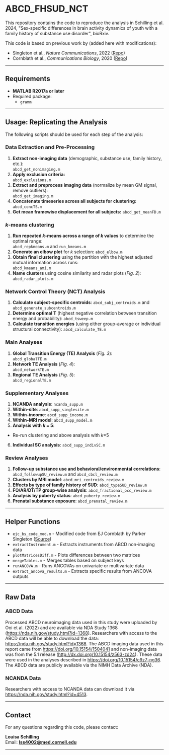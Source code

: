 # ABCD_FHSUD_NCT

This repository contains the code to reproduce the analysis in Schilling et al. 2024, "Sex-specific differences in brain activity dynamics of youth with a family history of substance use disorder", bioRxiv.

This code is based on previous work by (added here with modifications):
- Singleton et al., *Nature Communications*, 2022 ([Repo](https://github.com/singlesp/energy_landscape))
- Cornblath et al., *Communications Biology*, 2020 ([Repo](https://github.com/ejcorn/brain_states))

---

## Requirements
- **MATLAB R2017a or later**
- Required package:
  - `gramm`

---

## Usage: Replicating the Analysis
The following scripts should be used for each step of the analysis:

### **Data Extraction and Pre-Processing**
1. **Extract non-imaging data** (demographic, substance use, family history, etc.):  
   `abcd_get_nonimaging.m`
2. **Apply exclusion criteria:**  
   `abcd_exclusions.m`
3. **Extract and preprocess imaging data** (normalize by mean GM signal, remove outliers):  
   `abcd_get_imaging.m`
4. **Concatenate timeseries across all subjects for clustering:**  
   `abcd_concTS.m`
5. **Get mean framewise displacement for all subjects:**
   `abcd_get_meanFD.m`

### ***k*-means clustering**
1. **Run repeated *k*-means across a range of *k* values** to determine the optimal range:  
   `abcd_repkmeans.m` and `run_kmeans.m`
2. **Generate an elbow plot** for *k* selection: 
   `abcd_elbow.m`
3. **Obtain final clustering** using the partition with the highest adjusted mutual information across runs:  
   `abcd_kmeans_ami.m`
4. **Name clusters** using cosine similarity and radar plots (*Fig. 2*): 
   `abcd_radar_plots.m`
   
### **Network Control Theory (NCT) Analysis**
1. **Calculate subject-specific centroids**:
   `abcd_subj_centroids.m` and `abcd_generate_subcentroids.m`
2. **Determine optimal T** (highest negative correlation between transition energy and probability):
   `abcd_tsweep.m`
3. **Calculate transition energies** (using either group-average or individual structural connectivity):
  `abcd_calculate_TE.m`

### **Main Analyses**
1. **Global Transition Energy (TE) Analysis** (*Fig. 3*):  
   `abcd_globalTE.m`
2. **Network TE Analysis** (*Fig. 4*):  
   `abcd_networkTE.m`
3. **Regional TE Analysis** (*Fig. 5*):  
   `abcd_regionalTE.m`

### **Supplementary Analyses**
1. **NCANDA analysis**:
   `ncanda_supp.m` 
2. **Within-site**:
   `abcd_supp_singlesite.m`
3. **Within-income**:
   `abcd_supp_income.m`
4. **Within-MRI model**: 
  `abcd_supp_model.m`
5. **Analysis with *k* = 5**:
  - Re-run clustering and above analysis with *k*=5
6. **Individual SC analysis**:
  `abcd_supp_indivSC.m`

### **Review Analyses**
1. **Follow-up substance use and behavioral/environmental correlations**:
  `abcd_followupSU_review.m` and `abcd_cbcl_review.m`
2. **Clusters by MRI model**:
   `abcd_mri_centroids_review.m`  
3. **Effects by type of family history of SUD**:
  `abcd_typeSUD_review.m`
4. **FO/AR/DT/TP group-wise analysis**:
   `abcd_fractional_occ_review.m`
5. **Analysis by puberty status**:
  `abcd_puberty_review.m`
6. **Prenatal substance exposure**:
  `abcd_prenatal_review.m`

---

## Helper Functions
- `ejc_bs_code_mod.m` - Modified code from EJ Cornblath by Parker Singleton ([Source](https://github.com/singlesp/energy_landscape))
- `extractInstrument.m` - Extracts instruments from ABCD non-imaging data
- `plotMatricesDiff.m` - Plots differences between two matrices
- `mergeTables.m` - Merges tables based on subject keys
- `runANCOVA.m` - Runs ANCOVAs on univariate or multivariate data
- `extract_ancova_results.m` - Extracts specific results from ANCOVA outputs

---

## Raw Data

### **ABCD Data**
Processed ABCD neuroimaging data used in this study were uploaded by Ooi et al. (2022) and are available via NDA Study 1368 (https://nda.nih.gov/study.html?id=1368). Researchers with access to the ABCD data will be able to download the data: https://nda.nih.gov/study.html?id=1368. The ABCD imaging data used in this report came from
https://doi.org/10.15154/1504041 and non-imaging data was from the 5.1 release (http://dx.doi.org/10.15154/z563-zd24). These data were used in the analyses described in https://doi.org/10.15154/c9z7-ng36. The ABCD data are publicly available via the NIMH Data Archive (NDA).

### **NCANDA Data**
Researchers with access to NCANDA data can download it via https://nda.nih.gov/study.html?id=4513. 

---

## Contact
For any questions regarding this code, please contact:

**Louisa Schilling**  
Email: **lss4002@med.cornell.edu**

---
